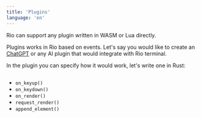 ```yaml
---
title: 'Plugins'
language: 'en'
---
```


Rio can support any plugin written in WASM or Lua directly.

Plugins works in Rio based on events. Let's say you would like to create an [ChatGPT](https://openai.com/index/chatgpt/) or any AI plugin that would integrate with Rio terminal.

In the plugin you can specify how it would work, let's write one in Rust:

```rs


```

- `on_keyup()`
- `on_keydown()`
- `on_render()`
- `request_render()`
- `append_element()`